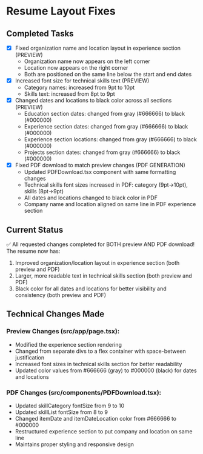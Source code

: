 # Resume Layout Fixes

## Completed Tasks
- [x] Fixed organization name and location layout in experience section (PREVIEW)
  - Organization name now appears on the left corner
  - Location now appears on the right corner
  - Both are positioned on the same line below the start and end dates
- [x] Increased font size for technical skills text (PREVIEW)
  - Category names: increased from 9pt to 10pt
  - Skills text: increased from 8pt to 9pt
- [x] Changed dates and locations to black color across all sections (PREVIEW)
  - Education section dates: changed from gray (#666666) to black (#000000)
  - Experience section dates: changed from gray (#666666) to black (#000000)
  - Experience section locations: changed from gray (#666666) to black (#000000)
  - Projects section dates: changed from gray (#666666) to black (#000000)
- [x] Fixed PDF download to match preview changes (PDF GENERATION)
  - Updated PDFDownload.tsx component with same formatting changes
  - Technical skills font sizes increased in PDF: category (9pt→10pt), skills (8pt→9pt)
  - All dates and locations changed to black color in PDF
  - Company name and location aligned on same line in PDF experience section

## Current Status
✅ All requested changes completed for BOTH preview AND PDF download! The resume now has:
1. Improved organization/location layout in experience section (both preview and PDF)
2. Larger, more readable text in technical skills section (both preview and PDF)
3. Black color for all dates and locations for better visibility and consistency (both preview and PDF)

## Technical Changes Made
### Preview Changes (src/app/page.tsx):
- Modified the experience section rendering
- Changed from separate divs to a flex container with space-between justification
- Increased font sizes in technical skills section for better readability
- Updated color values from #666666 (gray) to #000000 (black) for dates and locations

### PDF Changes (src/components/PDFDownload.tsx):
- Updated skillCategory fontSize from 9 to 10
- Updated skillList fontSize from 8 to 9
- Changed itemDate and itemDateLocation color from #666666 to #000000
- Restructured experience section to put company and location on same line
- Maintains proper styling and responsive design
